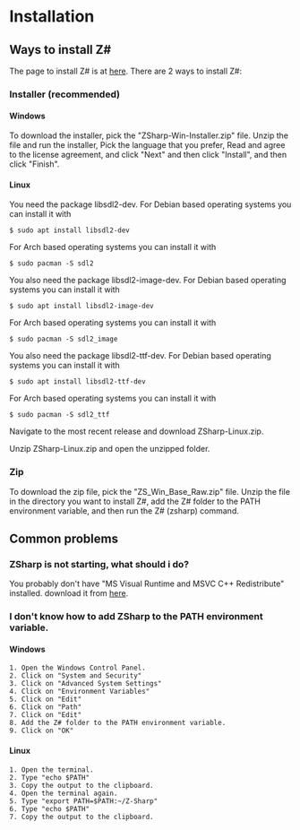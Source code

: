 # Installation

## Ways to install Z#

The page to install Z# is at [here](https://github.com/sam-astro/Z-Sharp/releases).
There are 2 ways to install Z#:

### Installer (recommended)

#### Windows

To download the installer, pick the "ZSharp-Win-Installer.zip" file. Unzip the file and run the installer, Pick the language that you prefer, Read and agree to the license agreement, and click "Next" and then click "Install", and then click "Finish".

#### Linux

You need the package libsdl2-dev.
For Debian based operating systems you can install it with

```
$ sudo apt install libsdl2-dev
```

For Arch based operating systems you can install it with

```
$ sudo pacman -S sdl2
```

You also need the package libsdl2-image-dev.
For Debian based operating systems you can install it with

```
$ sudo apt install libsdl2-image-dev
```

For Arch based operating systems you can install it with

```
$ sudo pacman -S sdl2_image
```

You also need the package libsdl2-ttf-dev.
For Debian based operating systems you can install it with

```
$ sudo apt install libsdl2-ttf-dev
```

For Arch based operating systems you can install it with

```
$ sudo pacman -S sdl2_ttf
```

Navigate to the most recent release and download ZSharp-Linux.zip.

Unzip ZSharp-Linux.zip and open the unzipped folder.

### Zip

To download the zip file, pick the "ZS_Win_Base_Raw.zip" file. Unzip the file in the directory you want to install Z#, add the Z# folder to the PATH environment variable, and then run the Z# (zsharp) command.

## Common problems

### ZSharp is not starting, what should i do?

You probably don't have "MS Visual Runtime and MSVC C++ Redistribute" installed. download it from [here](https://docs.microsoft.com/en-us/cpp/windows/latest-supported-vc-redist?view=msvc-170).

### I don't know how to add ZSharp to the PATH environment variable.

#### Windows

    1. Open the Windows Control Panel.
    2. Click on "System and Security"
    3. Click on "Advanced System Settings"
    4. Click on "Environment Variables"
    5. Click on "Edit"
    6. Click on "Path"
    7. Click on "Edit"
    8. Add the Z# folder to the PATH environment variable.
    9. Click on "OK"

#### Linux

    1. Open the terminal.
    2. Type "echo $PATH"
    3. Copy the output to the clipboard.
    4. Open the terminal again.
    5. Type "export PATH=$PATH:~/Z-Sharp"
    6. Type "echo $PATH"
    7. Copy the output to the clipboard.